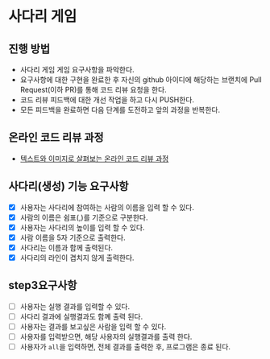 # 사다리 게임
## 진행 방법
* 사다리 게임 게임 요구사항을 파악한다.
* 요구사항에 대한 구현을 완료한 후 자신의 github 아이디에 해당하는 브랜치에 Pull Request(이하 PR)를 통해 코드 리뷰 요청을 한다.
* 코드 리뷰 피드백에 대한 개선 작업을 하고 다시 PUSH한다.
* 모든 피드백을 완료하면 다음 단계를 도전하고 앞의 과정을 반복한다.

## 온라인 코드 리뷰 과정
* [텍스트와 이미지로 살펴보는 온라인 코드 리뷰 과정](https://github.com/nextstep-step/nextstep-docs/tree/master/codereview)

## 사다리(생성) 기능 요구사항
- [x] 사용자는 사다리에 참여하는 사람의 이름을 입력 할 수 있다.
- [x] 사람의 이름은 쉼표(,)를 기준으로 구분한다.
- [x] 사용자는 사다리의 높이를 입력 할 수 있다.
- [x] 사람 이름을 5자 기준으로 출력한다.
- [x] 사다리는 이름과 함께 출력된다.
- [x] 사다리의 라인이 겹치지 않게 출력한다.

## step3요구사항
- [ ] 사용자는 실행 결과를 입력할 수 있다.
- [ ] 사다리 결과에 실행결과도 함꼐 출력 된다.
- [ ] 사용자는 결과를 보고싶은 사람을 입력 할 수 있다.
- [ ] 사용자를 입력받으면, 해당 사용자의 실행결과를 출력 한다.
- [ ] 사용자가 `all`을 입력하면, 전체 결과를 출력한 후, 프로그램은 종료 된다.